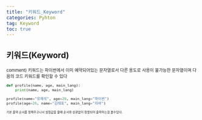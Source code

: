 ```yaml
---
title: "키워드_Keyword"
categories: Pyhton
tag: Keyword
toc: true
---
```


## 키워드(Keyword)
<span style = "font-size:80%">
comment)
키워드는 파이썬에서 이미 예약되어있는 문자열로서 다른 용도로 사용이 불가능한 문자열이며 다음의 코드 키워드를 확인할 수 있다
<span>

```python
def profile(name, age, main_lang):
    print(name, age, main_lang)

profile(name="유재석", age=20, main_lang="파이썬")
profile(age=26, name="김태호", main_lang="자바")
```
<span style = "font-size:70%">
기본 출력 순서를 정해주고나서 설정값을 줄때 순서와 상관없이 정렬되어 출력하는걸 볼수있다.<span>
